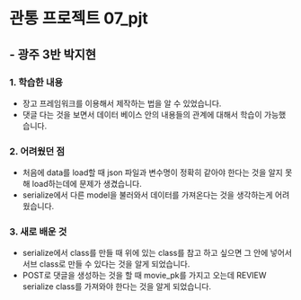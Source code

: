 # 관통 프로젝트 07_pjt
## - 광주 3반 박지현


### 1. 학습한 내용
* 장고 프레임워크를 이용해서 제작하는 법을 알 수 있었습니다.
* 댓글 다는 것을 보면서 데이터 베이스 안의 내용들의 관계에 대해서 학습이 가능했습니다.

### 2. 어려웠던 점
* 처음에 data를 load할 때 json 파일과 변수명이 정확히 같아야 한다는 것을 알지 못해 load하는데에 문제가 생겼습니다.
* serialize에서 다른 model을 불러와서 데이터를 가져온다는 것을 생각하는게 어려웠습니다.

### 3. 새로 배운 것
* serialize에서 class를 만들 때 위에 있는 class를 참고 하고 싶으면 그 안에 넣어서 서브 class로 만들 수 있다는 것을 알게 되었습니다.
* POST로 댓글을 생성하는 것을 할 때 movie_pk를 가지고 오는데 REVIEW serialize class를 가져와야 한다는 것을 알게 되었습니다.